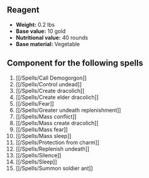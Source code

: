 ## Reagent

- **Weight:** 0.2 lbs
- **Base value:** 10 gold
- **Nutritional value:** 40 rounds
- **Base material:** Vegetable

## Component for the following spells

1. [[/Spells/Call Demogorgon]]
2. [[/Spells/Control undead]]
3. [[/Spells/Create dracolich]]
4. [[/Spells/Create elder dracolich]]
5. [[/Spells/Fear]]
6. [[/Spells/Greater undeath replenishment]]
7. [[/Spells/Mass conflict]]
8. [[/Spells/Mass create dracolich]]
9. [[/Spells/Mass fear]]
10. [[/Spells/Mass sleep]]
11. [[/Spells/Protection from charm]]
12. [[/Spells/Replenish undeath]]
13. [[/Spells/Silence]]
14. [[/Spells/Sleep]]
15. [[/Spells/Summon soldier ant]]
